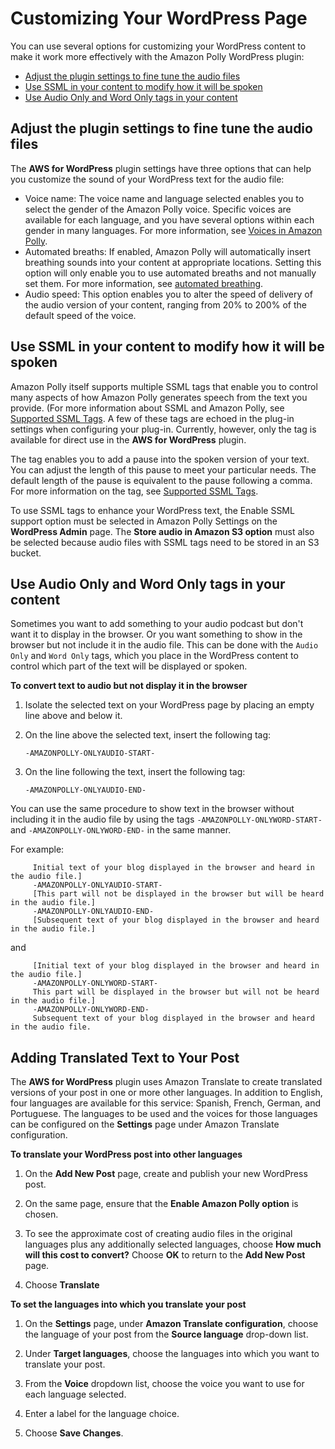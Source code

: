 # Customizing Your WordPress Page<a name="CustomizingWordPress"></a>

You can use several options for customizing your WordPress content to make it work more effectively with the Amazon Polly WordPress plugin:
+ [Adjust the plugin settings to fine tune the audio files](#adjustsettings)
+ [Use SSML in your content to modify how it will be spoken](#SSML-wordpress-options)
+ [Use Audio Only and Word Only tags in your content](#WP-audiowordonly)

## Adjust the plugin settings to fine tune the audio files<a name="adjustsettings"></a>

The **AWS for WordPress** plugin settings have three options that can help you customize the sound of your WordPress text for the audio file:
+  Voice name: The voice name and language selected enables you to select the gender of the Amazon Polly voice\. Specific voices are available for each language, and you have several options within each gender in many languages\. For more information, see [Voices in Amazon Polly](voicelist.md)\.
+  Automated breaths: If enabled, Amazon Polly will automatically insert breathing sounds into your content at appropriate locations\. Setting this option will only enable you to use automated breaths and not manually set them\. For more information, see [automated breathing](https://docs.aws.amazon.com/polly/latest/dg/supportedtags.html#breath-tag)\.
+ Audio speed: This option enables you to alter the speed of delivery of the audio version of your content, ranging from 20% to 200% of the default speed of the voice\.

## Use SSML in your content to modify how it will be spoken<a name="SSML-wordpress-options"></a>

Amazon Polly itself supports multiple SSML tags that enable you to control many aspects of how Amazon Polly generates speech from the text you provide\. \(For more information about SSML and Amazon Polly, see [Supported SSML Tags](supportedtags.md)\. A few of these tags are echoed in the plug\-in settings when configuring your plug\-in\. Currently, however, only the <break> tag is available for direct use in the **AWS for WordPress** plugin\. 

The <break> tag enables you to add a pause into the spoken version of your text\. You can adjust the length of this pause to meet your particular needs\. The default length of the pause is equivalent to the pause following a comma\. For more information on the <break> tag, see [Supported SSML Tags](supportedtags.md)\.

To use SSML tags to enhance your WordPress text, the Enable SSML support option must be selected in Amazon Polly Settings on the **WordPress Admin** page\. The **Store audio in Amazon S3 option** must also be selected because audio files with SSML tags need to be stored in an S3 bucket\.

## Use Audio Only and Word Only tags in your content<a name="WP-audiowordonly"></a>

Sometimes you want to add something to your audio podcast but don't want it to display in the browser\. Or you want something to show in the browser but not include it in the audio file\. This can be done with the `Audio Only` and `Word Only` tags, which you place in the WordPress content to control which part of the text will be displayed or spoken\.

**To convert text to audio but not display it in the browser**

1. Isolate the selected text on your WordPress page by placing an empty line above and below it\.

1. On the line above the selected text, insert the following tag:

   `-AMAZONPOLLY-ONLYAUDIO-START-`

1. On the line following the text, insert the following tag:

   `-AMAZONPOLLY-ONLYAUDIO-END-`

You can use the same procedure to show text in the browser without including it in the audio file by using the tags `-AMAZONPOLLY-ONLYWORD-START-` and `-AMAZONPOLLY-ONLYWORD-END-` in the same manner\.

For example:

```
     Initial text of your blog displayed in the browser and heard in the audio file.]
     -AMAZONPOLLY-ONLYAUDIO-START-
     [This part will not be displayed in the browser but will be heard in the audio file.]
     -AMAZONPOLLY-ONLYAUDIO-END-
     [Subsequent text of your blog displayed in the browser and heard in the audio file.]
```

and

```
     [Initial text of your blog displayed in the browser and heard in the audio file.]
     -AMAZONPOLLY-ONLYWORD-START-
     This part will be displayed in the browser but will not be heard in the audio file.]
     -AMAZONPOLLY-ONLYWORD-END-
     Subsequent text of your blog displayed in the browser and heard in the audio file.
```

## Adding Translated Text to Your Post<a name="WP-translate"></a>

The **AWS for WordPress** plugin uses Amazon Translate to create translated versions of your post in one or more other languages\. In addition to English, four languages are available for this service: Spanish, French, German, and Portuguese\. The languages to be used and the voices for those languages can be configured on the **Settings** page under Amazon Translate configuration\.

**To translate your WordPress post into other languages**

1. On the **Add New Post** page, create and publish your new WordPress post\.

1. On the same page, ensure that the **Enable Amazon Polly option** is chosen\.

1. To see the approximate cost of creating audio files in the original languages plus any additionally selected languages, choose **How much will this cost to convert?** Choose **OK** to return to the **Add New Post** page\.

1. Choose **Translate**



**To set the languages into which you translate your post**

1. On the **Settings** page, under **Amazon Translate configuration**, choose the language of your post from the **Source language** drop\-down list\. 

1. Under **Target languages**, choose the languages into which you want to translate your post\.

1. From the **Voice** dropdown list, choose the voice you want to use for each language selected\.

1. Enter a label for the language choice\.

1. Choose **Save Changes**\.